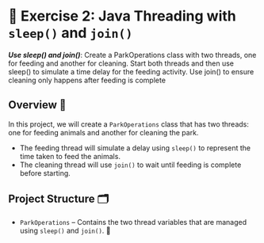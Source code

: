 # 🌳 Exercise 2: Java Threading with `sleep()` and `join()`

***Use sleep() and join()***: Create a ParkOperations class with two threads, one for feeding
and another for cleaning. Start both threads and then use sleep() to simulate a time delay
for the feeding activity. Use join() to ensure cleaning only happens after feeding is complete

## Overview 📜
In this project, we will create a `ParkOperations` class that has two threads: one for feeding animals and another for cleaning the park.
- The feeding thread will simulate a delay using `sleep()` to represent the time taken to feed the animals.
- The cleaning thread will use `join()` to wait until feeding is complete before starting.

## Project Structure 🗂️
- `ParkOperations` – Contains the two thread variables that are managed using `sleep()` and `join()`. 🚀

